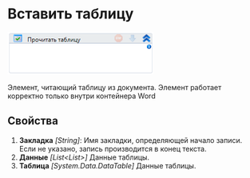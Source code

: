 # Вставить таблицу

![](<../../../../.gitbook/assets/image (168).png>)

Элемент, читающий таблицу из документа. Элемент работает корректно только внутри контейнера Word

## Свойства

1. **Закладка** *[String]*: Имя закладки, определяющей начало записи. Если не указано, запись производится в конец текста.
2. **Данные** *[List<List<string>>]* Данные таблицы.
3. **Таблица** *[System.Data.DataTable]* Данные таблицы.
